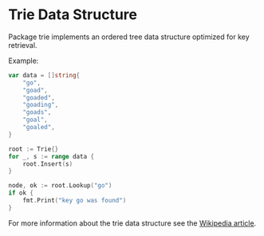 Trie Data Structure
===================

Package trie implements an ordered tree data structure optimized for key retrieval.

Example:

```go
var data = []string{
	"go",
	"goad",
	"goaded",
	"goading",
	"goads",
	"goal",
	"goaled",
}

root := Trie{}
for _, s := range data {
 	root.Insert(s)
}

node, ok := root.Lookup("go")
if ok {
	fmt.Print("key go was found")
}
```

For more information about the trie data structure see the [Wikipedia article][0].

[0]: http://en.wikipedia.org/wiki/Trie "Trie"